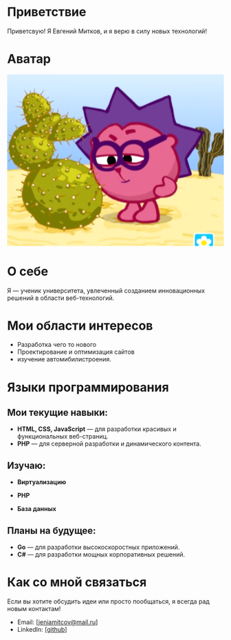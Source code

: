 # Приветствие

Приветсвую! Я Евгений Митков, и я верю в силу новых технологий!

# Аватар

![image](images/avatar01.png)

# О себе

Я — ученик университета, увлеченный созданием инновационных решений в области веб-технологий.

# Мои области интересов

- Разработка чего то нового
- Проектирование и оптимизация сайтов
- изучение автомибилистроения.

# Языки программирования

  ## Мои текущие навыки:

- **HTML, CSS, JavaScript** — для разработки красивых и функциональных веб-страниц.
- **PHP** — для серверной разработки и динамического контента.

## Изучаю:

- **Виртуализацию**

- **PHP**
- **База данных**

## Планы на будущее:

- **Go** — для разработки высокоскоростных приложений.
- **C#** — для разработки мощных корпоративных решений.

# Как со мной связаться

Если вы хотите обсудить идеи или просто пообщаться, я всегда рад новым контактам!  
- Email: [jeniamitcov@mail.ru]  
- LinkedIn: [[github](https://github.com/Mitcov9847)]
